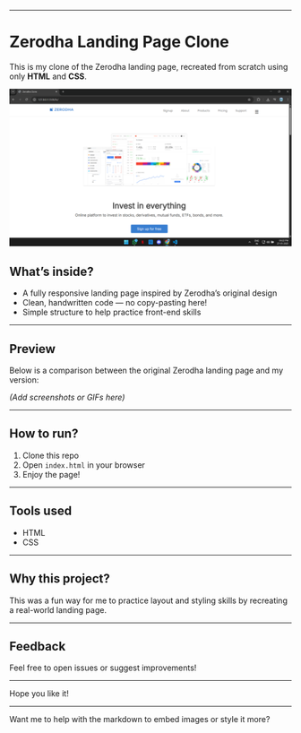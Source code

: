 

---

# Zerodha Landing Page Clone

This is my clone of the Zerodha landing page, recreated from scratch using only **HTML** and **CSS**.

![My Clone](z.png)


## What’s inside?

* A fully responsive landing page inspired by Zerodha’s original design
* Clean, handwritten code — no copy-pasting here!
* Simple structure to help practice front-end skills

---

## Preview

Below is a comparison between the original Zerodha landing page and my version:

*(Add screenshots or GIFs here)*

---

## How to run?

1. Clone this repo
2. Open `index.html` in your browser
3. Enjoy the page!

---

## Tools used

* HTML
* CSS

---

## Why this project?

This was a fun way for me to practice layout and styling skills by recreating a real-world landing page.

---

## Feedback

Feel free to open issues or suggest improvements!

---

Hope you like it!

---

Want me to help with the markdown to embed images or style it more?
